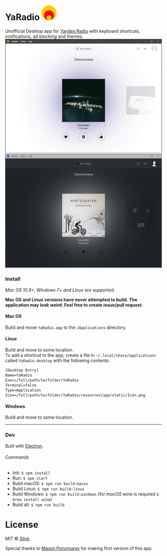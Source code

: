 # YaRadio <img src="static/Icon.png" width="48">

Unofficial Desktop app for [Yandex.Radio](https://radio.yandex.ru/) with keyboard shortcuts, notifications, ad blocking and themes.
![light](media/screen_light.png)
![dark](media/screen_dark.png)
### Install
*Mac OS 10.9+, Windows 7+ and Linux are supported.*

**Mac OS and Linux versions have never attempted to build. The application may look weird. Feel free to create issue/pull request.**

#### Mac OS
Build and move `YaRadio.app` to the `/Applications` directory.
#### Linux
Build and move to some location.  
To add a shortcut to the app, create a file in `~/.local/share/applications` called `YaRadio.desktop` with the following contents:
```
[Desktop Entry]
Name=YaRadio
Exec=/full/path/to/folder/YaRadio
Terminal=false
Type=Application
Icon=/full/path/to/folder/YaRadio/resources/app/static/Icon.png
```
#### Windows
Build and move to some location.

---
### Dev
Built with [Electron](http://electron.atom.io).
###### Commands
- Init: `$ npm install`
- Run: `$ npm start`
- Build macOS: `$ npm run build:macos`
- Build Linux: `$ npm run build:linux`
- Build Windows: `$ npm run build:windows` (for *macOS* wine is required `$ brew install wine`)
- Build all: `$ npm run build`
# License
MIT © [Silve](https://git.teiko.studio/SilverIce)

Special thanks to [Maxim Ponomarev](https://github.com/maxvipon/) for making first version of this app.
